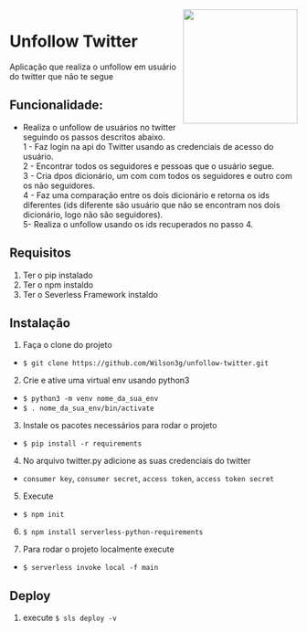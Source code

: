 <img src="https://help.twitter.com/content/dam/help-twitter/brand/logo.png" align="right" width="200"/>

# Unfollow Twitter
Aplicação que realiza o unfollow em usuário do twitter que não te segue

## Funcionalidade:
- Realiza o unfollow de usuários no twitter seguindo os passos descritos abaixo. <br>
1 - Faz login na api do Twitter usando as credenciais de acesso do usuário.<br>
2 - Encontrar todos os seguidores e pessoas que o usuário segue.<br>
3 - Cria dpos dicionário, um com com todos os seguidores e outro com os não seguidores.<br>
4 - Faz uma comparação entre os dois dicionário e retorna os ids diferentes (ids diferente são usuário que não se encontram nos dois dicionário, logo não são seguidores).<br>
5- Realiza o unfollow usando os ids recuperados no passo 4.<br>

## Requisitos

1) Ter o pip instalado <br>
2) Ter o npm instaldo <br>
3) Ter o Severless Framework instaldo <br>

## Instalação

1) Faça o clone do projeto<br>
- ```$ git clone https://github.com/Wilson3g/unfollow-twitter.git```<br>

2) Crie e ative uma virtual env usando python3<br>
- ```$ python3 -m venv nome_da_sua_env```<br>
- ```$ . nome_da_sua_env/bin/activate```<br>

3) Instale os pacotes necessários para rodar o projeto<br>
- ```$ pip install -r requirements```<br>

4) No arquivo twitter.py adicione as suas credenciais do twitter
- ```consumer key```, ```consumer secret```, ```access token```, ```access token secret``` <br>

5) Execute<br>
- ```$ npm init```<br>

6) ```$ npm install serverless-python-requirements```<br>

7) Para rodar o projeto localmente execute<br>
- ```$ serverless invoke local -f main```<br>

## Deploy

1) execute ```$ sls deploy -v```
